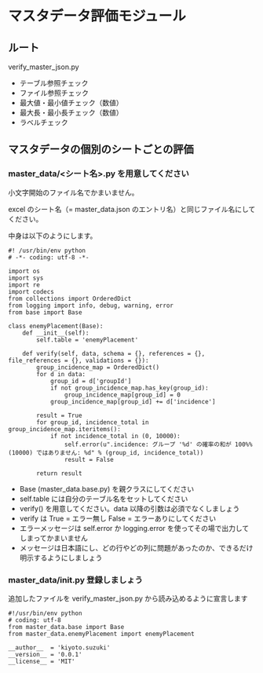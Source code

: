 # マスタデータ評価モジュール

## ルート
verify_master_json.py

- テーブル参照チェック
- ファイル参照チェック
- 最大値・最小値チェック（数値）
- 最大長・最小長チェック（数値）
- ラベルチェック

## マスタデータの個別のシートごとの評価

### master_data/<シート名>.py を用意してください

小文字開始のファイル名でかまいません。

excel のシート名（= master_data.json のエントリ名）と同じファイル名にしてください。

中身は以下のようにします。

```
#! /usr/bin/env python
# -*- coding: utf-8 -*-

import os
import sys
import re
import codecs
from collections import OrderedDict
from logging import info, debug, warning, error
from base import Base

class enemyPlacement(Base):
    def __init__(self):
        self.table = 'enemyPlacement'

    def verify(self, data, schema = {}, references = {}, file_references = {}, validations = {}):
        group_incidence_map = OrderedDict()
        for d in data:
            group_id = d['groupId']
            if not group_incidence_map.has_key(group_id):
                group_incidence_map[group_id] = 0
            group_incidence_map[group_id] += d['incidence']

        result = True
        for group_id, incidence_total in group_incidence_map.iteritems():
            if not incidence_total in (0, 10000):
                self.error(u".incidence: グループ '%d' の確率の和が 100%% (10000) ではありません: %d" % (group_id, incidence_total))
                result = False

        return result
```

- Base (master_data.base.py) を親クラスにしてください
- self.table には自分のテーブル名をセットしてください
- verify() を用意してください。data 以降の引数は必須でなくしましょう
- verify は True = エラー無し False = エラーありにしてください
- エラーメッセージは self.error か logging.error を使ってその場で出力してしまってかまいません
- メッセージは日本語にし、どの行やどの列に問題があったのか、できるだけ明示するようにしましょう

### master_data/__init.py__ 登録しましょう
追加したファイルを verify_master_json.py から読み込めるように宣言します

```
#!/usr/bin/env python
# coding: utf-8
from master_data.base import Base
from master_data.enemyPlacement import enemyPlacement
 
__author__  = 'kiyoto.suzuki'
__version__ = '0.0.1'
__license__ = 'MIT'
```
